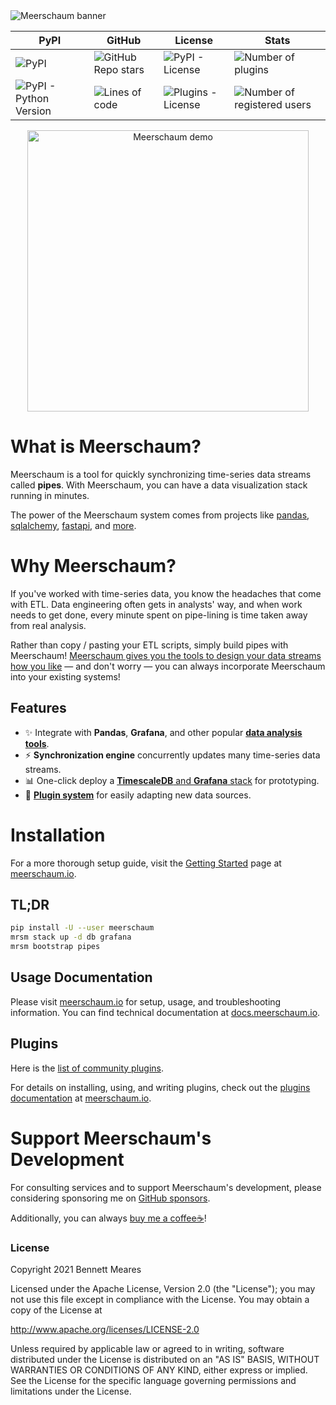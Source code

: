 <img src="https://meerschaum.io/assets/banner_1920x320.png" alt="Meerschaum banner">

| PyPI | GitHub | License | Stats |
|---|---|---|---|
| ![PyPI]( https://img.shields.io/pypi/v/meerschaum?color=%2300cc66&label=Version ) | ![GitHub Repo stars](https://img.shields.io/github/stars/bmeares/Meerschaum?style=social) | ![PyPI - License](https://img.shields.io/pypi/l/meerschaum?label=Core%20License) | ![Number of plugins]( https://img.shields.io/badge/dynamic/json?color=3098c1&label=Public%20Plugins&query=num_plugins&url=https%3A%2F%2Fapi.mrsm.io%2Finfo ) |
| ![PyPI - Python Version]( https://img.shields.io/pypi/pyversions/meerschaum?label=Python&logo=python&logoColor=%23ffffff ) | ![Lines of code]( https://img.shields.io/tokei/lines/github/bmeares/Meerschaum?label=Total%20Lines ) | ![Plugins - License]( https://img.shields.io/badge/Plugins%20License-You%20decide!-success ) | ![Number of registered users]( https://img.shields.io/badge/dynamic/json?color=3098c1&label=Registered%20Users&query=num_users&url=https%3A%2F%2Fapi.mrsm.io%2Finfo ) |

<p align="center">
<img src="https://meerschaum.io/files/images/demo.gif" alt="Meerschaum demo" height="450px">
</p>

# What is Meerschaum?
Meerschaum is a tool for quickly synchronizing time-series data streams called **pipes**. With Meerschaum, you can have a data visualization stack running in minutes.

The power of the Meerschaum system comes from projects like [pandas](https://pandas.pydata.org/), [sqlalchemy](https://www.sqlalchemy.org/), [fastapi](https://fastapi.tiangolo.com/), and [more](https://meerschaum.io/news/acknowledgements/).

# Why Meerschaum?

If you've worked with time-series data, you know the headaches that come with ETL.
Data engineering often gets in analysts' way, and when work needs to get done, every minute spent on pipe-lining is time taken away from real analysis.

Rather than copy / pasting your ETL scripts, simply build pipes with Meerschaum! [Meerschaum gives you the tools to design your data streams how you like](https://towardsdatascience.com/easy-time-series-etl-for-data-scientists-with-meerschaum-5aade339b398) ― and don't worry — you can always incorporate Meerschaum into your existing systems!

## Features

- ✨ Integrate with **Pandas**, **Grafana**, and other popular [**data analysis tools**](https://meerschaum.io/reference/data-analysis-tools/).
- ⚡️ **Synchronization engine** concurrently updates many time-series data streams.
- 📊 One-click deploy a [**TimescaleDB** and **Grafana** stack](https://meerschaum.io/reference/stack/) for prototyping.
- 🔌 [**Plugin system**](https://meerschaum.io/reference/plugins/writing-plugins/) for easily adapting new data sources.

# Installation

For a more thorough setup guide, visit the [Getting Started](https://meerschaum.io/get-started/) page at [meerschaum.io](https://meerschaum.io).

## TL;DR

```bash
pip install -U --user meerschaum
mrsm stack up -d db grafana
mrsm bootstrap pipes
```

## Usage Documentation

Please visit [meerschaum.io](https://meerschaum.io) for setup, usage, and troubleshooting information. You can find technical documentation at [docs.meerschaum.io](https://docs.meerschaum.io).

## Plugins

Here is the [list of community plugins](https://meerschaum.io/reference/plugins/list-of-plugins/).

For details on installing, using, and writing plugins, check out the [plugins documentation](https://meerschaum.io/reference/plugins/types-of-plugins) at [meerschaum.io](https://meerschaum.io).

# Support Meerschaum's Development

For consulting services and to support Meerschaum's development, please considering sponsoring me on [GitHub sponsors](https://github.com/sponsors/bmeares).

Additionally, you can always [buy me a coffee☕](https://www.buymeacoffee.com/bmeares)!

### License

Copyright 2021 Bennett Meares

Licensed under the Apache License, Version 2.0 (the "License");
you may not use this file except in compliance with the License.
You may obtain a copy of the License at

   http://www.apache.org/licenses/LICENSE-2.0

Unless required by applicable law or agreed to in writing, software
distributed under the License is distributed on an "AS IS" BASIS,
WITHOUT WARRANTIES OR CONDITIONS OF ANY KIND, either express or implied.
See the License for the specific language governing permissions and
limitations under the License.
